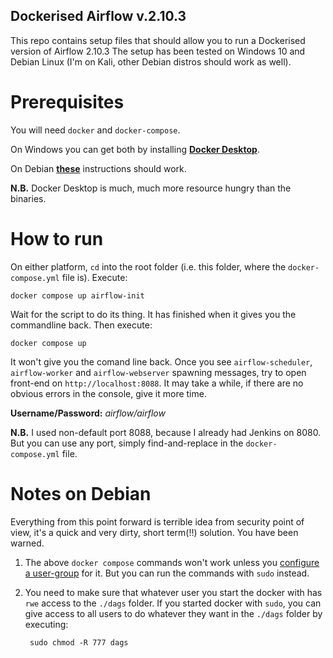 ## Dockerised Airflow v.2.10.3

This repo contains setup files that should allow you to run a Dockerised version of Airflow 2.10.3
The setup has been tested on Windows 10 and Debian Linux (I'm on Kali, other Debian distros should work as well).


# Prerequisites

You will need `docker` and `docker-compose`.

On Windows you can get both by installing [**Docker Desktop**](https://docs.docker.com/desktop/setup/install/windows-install/).

On Debian [**these**](https://docs.docker.com/engine/install/debian/) instructions should work.

**N.B.** Docker Desktop is much, much more resource hungry than the binaries.

# How to run

On either platform, `cd` into the root folder (i.e. this folder, where the `docker-compose.yml` file is). Execute:

    docker compose up airflow-init

Wait for the script to do its thing. It has finished when it gives you the commandline back. Then execute:

    docker compose up

It won't give you the comand line back. Once you see `airflow-scheduler`, `airflow-worker` and `airflow-webserver` spawning messages, try to open front-end on `http://localhost:8088`. It may take a while, if there are no obvious errors in the console, give it more time.

**Username/Password:** *airflow/airflow*

**N.B.** I used non-default port 8088, because I already had Jenkins on 8080. But you can use any port, simply find-and-replace in the `docker-compose.yml` file.

# Notes on Debian

Everything from this point forward is terrible idea from security point of view, it's a quick and very dirty, short term(!!) solution. You have been warned.

1. The above `docker compose` commands won't work unless you [configure a user-group](https://medium.com/devops-technical-notes-and-manuals/how-to-run-docker-commands-without-sudo-28019814198f#:~:text=By%20default%20that%20Unix%20socket,and%20add%20users%20to%20it.) for it. But you can run the commands with `sudo` instead.

2. You need to make sure that whatever user you start the docker with has `rwe` access to the `./dags` folder. If you started docker with `sudo`, you can give access to all users to do whatever they want in the `./dags` folder by executing:
    
        sudo chmod -R 777 dags


